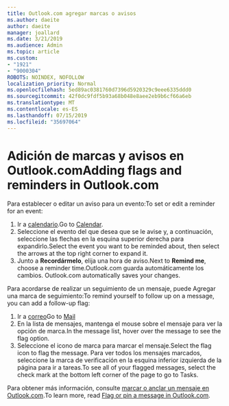```yaml
---
title: Outlook.com agregar marcas o avisos
ms.author: daeite
author: daeite
manager: joallard
ms.date: 3/21/2019
ms.audience: Admin
ms.topic: article
ms.custom:
- "1921"
- "9000304"
ROBOTS: NOINDEX, NOFOLLOW
localization_priority: Normal
ms.openlocfilehash: 5ed89ac0381760d7396d5920329c9eee6335ddd0
ms.sourcegitcommit: 42f0dc9fdf5b93a68b048e8aee2eb9b6cf66a6eb
ms.translationtype: MT
ms.contentlocale: es-ES
ms.lasthandoff: 07/15/2019
ms.locfileid: "35697064"
---
```

# <a name="adding-flags-and-reminders-in-outlookcom"></a><span data-ttu-id="7dc13-102">Adición de marcas y avisos en Outlook.com</span><span class="sxs-lookup"><span data-stu-id="7dc13-102">Adding flags and reminders in Outlook.com</span></span>

<span data-ttu-id="7dc13-103">Para establecer o editar un aviso para un evento:</span><span class="sxs-lookup"><span data-stu-id="7dc13-103">To set or edit a reminder for an event:</span></span>

1. <span data-ttu-id="7dc13-104">Ir a [calendario](https://outlook.live.com/calendar/).</span><span class="sxs-lookup"><span data-stu-id="7dc13-104">Go to [Calendar](https://outlook.live.com/calendar/).</span></span>
1. <span data-ttu-id="7dc13-105">Seleccione el evento del que desea que se le avise y, a continuación, seleccione las flechas en la esquina superior derecha para expandirlo.</span><span class="sxs-lookup"><span data-stu-id="7dc13-105">Select the event you want to be reminded about, then select the arrows at the top right corner to expand it.</span></span>
1. <span data-ttu-id="7dc13-106">Junto a **Recordármelo**, elija una hora de aviso.</span><span class="sxs-lookup"><span data-stu-id="7dc13-106">Next to **Remind me**, choose a reminder time.</span></span><span data-ttu-id="7dc13-107">Outlook.com guarda automáticamente los cambios.</span><span class="sxs-lookup"><span data-stu-id="7dc13-107"> Outlook.com automatically saves your changes.</span></span>

<span data-ttu-id="7dc13-108">Para acordarse de realizar un seguimiento de un mensaje, puede Agregar una marca de seguimiento:</span><span class="sxs-lookup"><span data-stu-id="7dc13-108">To remind yourself to follow up on a message, you can add a follow-up flag:</span></span>

1. <span data-ttu-id="7dc13-109">Ir a [correo](https://outlook.live.com/mail/)</span><span class="sxs-lookup"><span data-stu-id="7dc13-109">Go to [Mail](https://outlook.live.com/mail/)</span></span>
1. <span data-ttu-id="7dc13-110">En la lista de mensajes, mantenga el mouse sobre el mensaje para ver la opción de marca.</span><span class="sxs-lookup"><span data-stu-id="7dc13-110">In the message list, hover over the message to see the flag option.</span></span>
1. <span data-ttu-id="7dc13-111">Seleccione el icono de marca para marcar el mensaje.</span><span class="sxs-lookup"><span data-stu-id="7dc13-111">Select the flag icon to flag the message.</span></span> <span data-ttu-id="7dc13-112">Para ver todos los mensajes marcados, seleccione la marca de verificación en la esquina inferior izquierda de la página para ir a tareas.</span><span class="sxs-lookup"><span data-stu-id="7dc13-112">To see all of your flagged messages, select the check mark at the bottom left corner of the page to go to Tasks.</span></span>
 
<span data-ttu-id="7dc13-113">Para obtener más información, consulte [marcar o anclar un mensaje en Outlook.com](https://support.office.com/article/8e911e69-30d6-4cc8-8c71-a1163560618a?wt.mc_id=Office_Outlook_com_Alchemy).</span><span class="sxs-lookup"><span data-stu-id="7dc13-113">To learn more, read [Flag or pin a message in Outlook.com](https://support.office.com/article/8e911e69-30d6-4cc8-8c71-a1163560618a?wt.mc_id=Office_Outlook_com_Alchemy).</span></span>

